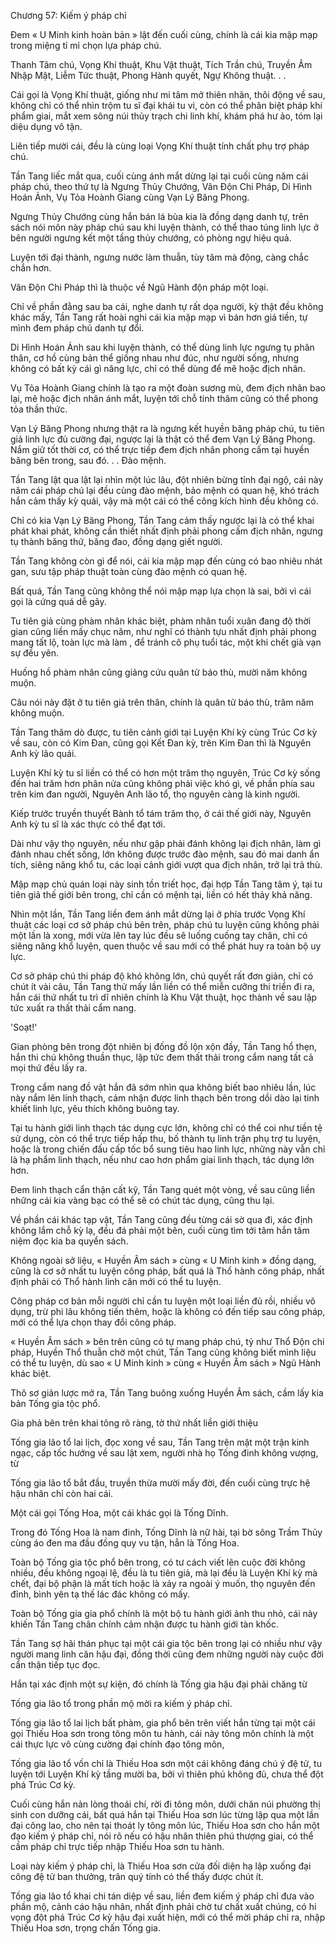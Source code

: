 




Chương 57: Kiếm ý pháp chỉ


Đem « U Minh kinh hoàn bản » lật đến cuối cùng, chính là cái kia mập mạp trong miệng tỉ mỉ chọn lựa pháp chú.

Thanh Tâm chú, Vọng Khí thuật, Khu Vật thuật, Tích Trần chú, Truyền Âm Nhập Mật, Liễm Tức thuật, Phong Hành quyết, Ngự Không thuật. . .

Cái gọi là Vọng Khí thuật, giống như mi tâm mở thiên nhãn, thôi động về sau, không chỉ có thể nhìn trộm tu sĩ đại khái tu vi, còn có thể phân biệt pháp khí phẩm giai, mắt xem sông núi thủy trạch chi linh khí, khám phá hư ảo, tóm lại diệu dụng vô tận.

Liên tiếp mười cái, đều là cùng loại Vọng Khí thuật tính chất phụ trợ pháp chú.

Tần Tang liếc mắt qua, cuối cùng ánh mắt dừng lại tại cuối cùng năm cái pháp chú, theo thứ tự là Ngưng Thủy Chướng, Vân Độn Chi Pháp, Di Hình Hoán Ảnh, Vụ Tỏa Hoành Giang cùng Vạn Lý Băng Phong.

Ngưng Thủy Chướng cùng hắn bán lá bùa kia là đồng dạng danh tự, trên sách nói môn này pháp chú sau khi luyện thành, có thể thao túng linh lực ở bên người ngưng kết một tầng thủy chướng, có phòng ngự hiệu quả.

Luyện tới đại thành, ngưng nước làm thuẫn, tùy tâm mà động, càng chắc chắn hơn.

Vân Độn Chi Pháp thì là thuộc về Ngũ Hành độn pháp một loại.

Chỉ về phần đằng sau ba cái, nghe danh tự rất dọa người, kỳ thật đều không khác mấy, Tần Tang rất hoài nghi cái kia mập mạp vì bán hơn giá tiền, tự mình đem pháp chú danh tự đổi.

Di Hình Hoán Ảnh sau khi luyện thành, có thể dùng linh lực ngưng tụ phân thân, cơ hồ cùng bản thể giống nhau như đúc, như người sống, nhưng không có bất kỳ cái gì năng lực, chỉ có thể dùng để mê hoặc địch nhân.

Vụ Tỏa Hoành Giang chính là tạo ra một đoàn sương mù, đem địch nhân bao lại, mê hoặc địch nhân ánh mắt, luyện tới chỗ tinh thâm cũng có thể phong tỏa thần thức.

Vạn Lý Băng Phong nhưng thật ra là ngưng kết huyền băng pháp chú, tu tiên giả linh lực đủ cường đại, ngược lại là thật có thể đem Vạn Lý Băng Phong. Nắm giữ tốt thời cơ, có thể trực tiếp đem địch nhân phong cấm tại huyền băng bên trong, sau đó. . . Đào mệnh.

Tần Tang lật qua lật lại nhìn một lúc lâu, đột nhiên bừng tỉnh đại ngộ, cái này năm cái pháp chú lại đều cùng đào mệnh, bảo mệnh có quan hệ, khó trách hắn cảm thấy kỳ quái, vậy mà một cái có thể công kích hình đều không có.

Chỉ có kia Vạn Lý Băng Phong, Tần Tang cảm thấy ngược lại là có thể khai phát khai phát, không cần thiết nhất định phải phong cấm địch nhân, ngưng tụ thành băng thứ, băng đao, đồng dạng giết người.

Tần Tang không còn gì để nói, cái kia mập mạp đến cùng có bao nhiêu nhát gan, sưu tập pháp thuật toàn cùng đào mệnh có quan hệ.

Bất quá, Tần Tang cũng không thể nói mập mạp lựa chọn là sai, bởi vì cái gọi là cứng quá dễ gãy.

Tu tiên giả cùng phàm nhân khác biệt, phàm nhân tuổi xuân đang độ thời gian cũng liền mấy chục năm, như nghĩ có thành tựu nhất định phải phong mang tất lộ, toàn lực mà làm , để tránh cô phụ tuổi tác, một khi chết già vạn sự đều yên.

Huống hồ phàm nhân cũng giảng cứu quân tử báo thù, mười năm không muộn.

Câu nói này đặt ở tu tiên giả trên thân, chính là quân tử báo thù, trăm năm không muộn.

Tần Tang thăm dò được, tu tiên cảnh giới tại Luyện Khí kỳ cùng Trúc Cơ kỳ về sau, còn có Kim Đan, cũng gọi Kết Đan kỳ, trên Kim Đan thì là Nguyên Anh kỳ lão quái.

Luyện Khí kỳ tu sĩ liền có thể có hơn một trăm thọ nguyên, Trúc Cơ kỳ sống đến hai trăm hơn phân nửa cũng không phải việc khó gì, về phần phía sau trên kim đan người, Nguyên Anh lão tổ, thọ nguyên càng là kinh người.

Kiếp trước truyền thuyết Bành tổ tám trăm thọ, ở cái thế giới này, Nguyên Anh kỳ tu sĩ là xác thực có thể đạt tới.

Dài như vậy thọ nguyên, nếu như gặp phải đánh không lại địch nhân, làm gì đánh nhau chết sống, lớn không được trước đào mệnh, sau đó mai danh ẩn tích, siêng năng khổ tu, các loại cảnh giới vượt qua địch nhân, trở lại trả thù.

Mập mạp chủ quán loại này sinh tồn triết học, đại hợp Tần Tang tâm ý, tại tu tiên giả thế giới bên trong, chỉ cần có mệnh tại, liền có hết thảy khả năng.

Nhìn một lần, Tần Tang liền đem ánh mắt dừng lại ở phía trước Vọng Khí thuật các loại cơ sở pháp chú bên trên, pháp chú tu luyện cũng không phải một lần là xong, mới vừa lên tay lúc đều sẽ luống cuống tay chân, chỉ có siêng năng khổ luyện, quen thuộc về sau mới có thể phát huy ra toàn bộ uy lực.

Cơ sở pháp chú thi pháp độ khó không lớn, chú quyết rất đơn giản, chỉ có chút ít vài câu, Tần Tang thử mấy lần liền có thể miễn cưỡng thi triển đi ra, hắn cái thứ nhất tu trì dĩ nhiên chính là Khu Vật thuật, học thành về sau lập tức xuất ra thất thải cẩm nang.

'Soạt!'

Gian phòng bên trong đột nhiên bị đống đồ lộn xộn đầy, Tần Tang hổ thẹn, hắn thi chú không thuần thục, lập tức đem thất thải trong cẩm nang tất cả mọi thứ đều lấy ra.

Trong cẩm nang đồ vật hắn đã sớm nhìn qua không biết bao nhiêu lần, lúc này nắm lên linh thạch, cảm nhận được linh thạch bên trong dồi dào lại tinh khiết linh lực, yêu thích không buông tay.

Tại tu hành giới linh thạch tác dụng cực lớn, không chỉ có thể coi như tiền tệ sử dụng, còn có thể trực tiếp hấp thu, bố thành tụ linh trận phụ trợ tu luyện, hoặc là trong chiến đấu cấp tốc bổ sung tiêu hao linh lực, những này vẫn chỉ là hạ phẩm linh thạch, nếu như cao hơn phẩm giai linh thạch, tác dụng lớn hơn.

Đem linh thạch cẩn thận cất kỹ, Tần Tang quét một vòng, về sau cũng liền những cái kia vàng bạc có thể sẽ có chút tác dụng, cũng thu lại.

Về phần cái khác tạp vật, Tần Tang cũng đều từng cái sờ qua đi, xác định không lắm chỗ kỳ lạ, đều đá phải một bên, cuối cùng tìm tới tâm hắn tâm niệm đọc kia ba quyển sách.

Không ngoài sở liệu, « Huyền Âm sách » cùng « U Minh kinh » đồng dạng, cũng là cơ sở nhất tu luyện công pháp, bất quá là Thổ hành công pháp, nhất định phải có Thổ hành linh căn mới có thể tu luyện.

Công pháp cơ bản mỗi người chỉ cần tu luyện một loại liền đủ rồi, nhiều vô dụng, trừ phi lâu không tiến thêm, hoặc là không có đến tiếp sau công pháp, mới có thể lựa chọn thay đổi công pháp.

« Huyền Âm sách » bên trên cũng có tự mang pháp chú, tỷ như Thổ Độn chi pháp, Huyền Thổ thuẫn chờ một chút, Tần Tang cũng không biết mình liệu có thể tu luyện, dù sao « U Minh kinh » cùng « Huyền Âm sách » Ngũ Hành khác biệt.

Thô sơ giản lược mở ra, Tần Tang buông xuống Huyền Âm sách, cầm lấy kia bản Tống gia tộc phổ.

Gia phả bên trên khai tông rõ ràng, tờ thứ nhất liền giới thiệu

Tống gia lão tổ lai lịch, đọc xong về sau, Tần Tang trên mặt một trận kinh ngạc, cấp tốc hướng về sau lật xem, người nhà họ Tống đinh không vượng, từ

Tống gia lão tổ bắt đầu, truyền thừa mười mấy đời, đến cuối cùng trực hệ hậu nhân chỉ còn hai cái.

Một cái gọi Tống Hoa, một cái khác gọi là Tống Dĩnh.

Trong đó Tống Hoa là nam đinh, Tống Dĩnh là nữ hài, tại bờ sông Trầm Thủy cùng áo đen ma đầu đồng quy vu tận, hẳn là Tống Hoa.

Toàn bộ Tống gia tộc phổ bên trong, có tư cách viết lên cuộc đời không nhiều, đều không ngoại lệ, đều là tu tiên giả, mà lại đều là Luyện Khí kỳ mà chết, đại bộ phận là mất tích hoặc là xảy ra ngoài ý muốn, thọ nguyên đến đỉnh, bình yên tạ thế lác đác không có mấy.

Toàn bộ Tống gia gia phổ chính là một bộ tu hành giới ảnh thu nhỏ, cái này khiến Tần Tang chân chính cảm nhận được tu hành giới tàn khốc.

Tần Tang sợ hãi thán phục tại một cái gia tộc bên trong lại có nhiều như vậy người mang linh căn hậu đại, đồng thời cũng đem những người này cuộc đời cẩn thận tiếp tục đọc.

Hắn tại xác định một sự kiện, đó chính là Tống gia hậu đại phải chăng từ

Tống gia lão tổ trong phần mộ mời ra kiếm ý pháp chỉ.

Tống gia lão tổ lai lịch bất phàm, gia phổ bên trên viết hắn từng tại một cái gọi Thiếu Hoa sơn trong tông môn tu hành, cái này tông môn chính là một cái thực lực vô cùng cường đại chính đạo tông môn,

Tống gia lão tổ vốn chỉ là Thiếu Hoa sơn một cái không đáng chú ý đệ tử, tu luyện tới Luyện Khí kỳ tầng mười ba, bởi vì thiên phú không đủ, chưa thể đột phá Trúc Cơ kỳ.

Cuối cùng hắn nản lòng thoái chí, rời đi tông môn, dưới chân núi phường thị sinh con dưỡng cái, bất quá hắn tại Thiếu Hoa sơn lúc từng lập qua một lần đại công lao, cho nên tại thoát ly tông môn lúc, Thiếu Hoa sơn cho hắn một đạo kiếm ý pháp chỉ, nói rõ nếu có hậu nhân thiên phú thượng giai, có thể cầm pháp chỉ trực tiếp nhập Thiếu Hoa sơn tu hành.

Loại này kiếm ý pháp chỉ, là Thiếu Hoa sơn cửa đối diện hạ lập xuống đại công đệ tử ban thưởng, trân quý tính có thể thấy được chút ít.

Tống gia lão tổ khai chi tán diệp về sau, liền đem kiếm ý pháp chỉ đưa vào phần mộ, cảnh cáo hậu nhân, nhất định phải chờ tư chất xuất chúng, có hi vọng đột phá Trúc Cơ kỳ hậu đại xuất hiện, mới có thể mời pháp chỉ ra, nhập Thiếu Hoa sơn, trọng chấn Tống gia.




